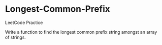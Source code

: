 # Longest-Common-Prefix
LeetCode Practice

Write a function to find the longest common prefix string amongst an array of strings.
